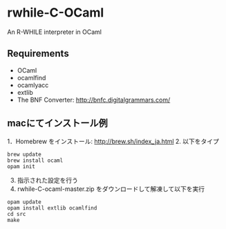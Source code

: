 # rwhile-C-OCaml
An R-WHILE interpreter in OCaml

## Requirements
+ OCaml
 + ocamlfind
 + ocamlyacc
 + extlib
+ The BNF Converter: http://bnfc.digitalgrammars.com/

## macにてインストール例
1．Homebrew をインストール: http://brew.sh/index_ja.html
2. 以下をタイプ
```
brew update
brew install ocaml
opam init
```
3. 指示された設定を行う
4. rwhile-C-ocaml-master.zip をダウンロードして解凍して以下を実行
```
opam update
opam install extlib ocamlfind
cd src
make
```
